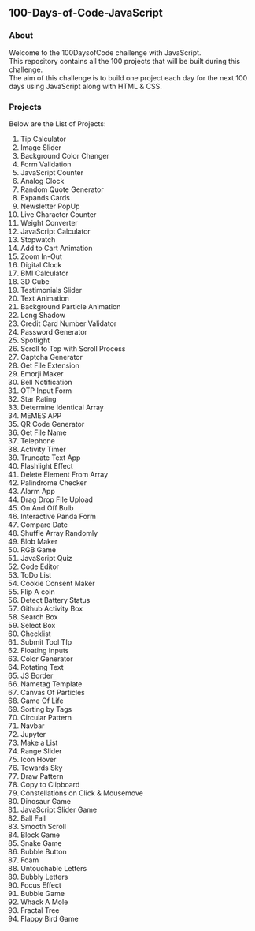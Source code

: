 ## 100-Days-of-Code-JavaScript

### About
Welcome to the 100DaysofCode challenge with JavaScript. <br>
This repository contains all the 100 projects that will be built during this challenge.<br>
The aim of this challenge is to build one project each day for the next 100 days using JavaScript along with HTML & CSS.

### Projects
Below are the List of Projects:
<ol>
<li>Tip Calculator</li>
<li>Image Slider</li>
<li>Background Color Changer</li>
<li>Form Validation</li>
<li>JavaScript Counter</li>
<li>Analog Clock</li>
<li>Random Quote Generator</li>
<li>Expands Cards</li>
<li>Newsletter PopUp</li>
<li>Live Character Counter</li>
<li>Weight Converter</li>
<li>JavaScript Calculator</li>
<li>Stopwatch</li>
<li>Add to Cart Animation</li>
<li>Zoom In-Out</li>
<li>Digital Clock</li>
<li>BMI Calculator</li>
<li>3D Cube</li>
<li>Testimonials Slider</li>
<li>Text Animation</li>
<li>Background Particle Animation</li>
<li>Long Shadow</li>
<li>Credit Card Number Validator</li> 
<li>Password Generator</li>
<li>Spotlight</li>
<li>Scroll to Top with Scroll Process</li>
<li>Captcha Generator</li>
<li>Get File Extension</li>
<li>Emorji Maker</li>
<li>Bell Notification</li>
<li>OTP Input Form</li>
<li>Star Rating</li>
<li>Determine Identical Array</li>
<li>MEMES APP</li>
<li>QR Code Generator</li>
<li>Get File Name</li>
<li>Telephone</li>
<li>Activity Timer</li>
<li>Truncate Text App</li>
<li>Flashlight Effect</li>
<li>Delete Element From Array</li>
<li>Palindrome Checker</li>
<li>Alarm App</li>
<li>Drag Drop File Upload</li>
<li>On And Off Bulb</li>
<li>Interactive Panda Form</li>
<li>Compare Date</li>
<li>Shuffle Array Randomly</li>
<li>Blob Maker</li>
<li>RGB Game</li>
<li>JavaScript Quiz</li>
<li>Code Editor</li>
<li>ToDo List</li>
<li>Cookie Consent Maker</li>
<li>Flip A coin</li>
<li>Detect Battery Status</li>
<li>Github Activity Box</li>
<li>Search Box</li>
<li>Select Box</li>
<li>Checklist</li>
<li>Submit Tool TIp</li>
<li>Floating Inputs</li>
<li>Color Generator</li>
<li>Rotating Text</li>
<li>JS Border</li>
<li>Nametag Template</li>
<li>Canvas Of Particles</li>
<li>Game Of Life</li>
<li>Sorting by Tags</li>
<li>Circular Pattern</li>
<li>Navbar</li>
<li>Jupyter</li>
<li>Make a List</li>
<li>Range Slider</li>
<li>Icon Hover</li>
<li>Towards Sky</li>
<li>Draw Pattern</li>
<li>Copy to Clipboard</li>
<li>Constellations on Click & Mousemove</li>
<li>Dinosaur Game</li>
<li>JavaScript Slider Game</li>
<li>Ball Fall</li>
<li>Smooth Scroll</li>
<li>Block Game</li>
<li>Snake Game</li>
<li>Bubble Button</li>
<li>Foam</li>
<li>Untouchable Letters</li>
<li>Bubbly Letters</li>
<li>Focus Effect</li>
<li>Bubble Game</li>
<li>Whack A Mole</li>
<li>Fractal Tree</li>
<li>Flappy Bird Game</li>
</ol>
